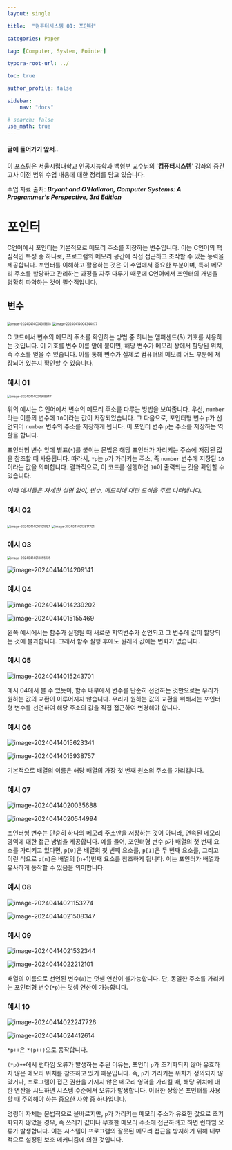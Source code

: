 ```yaml
---
layout: single

title:  "컴퓨터시스템 01: 포인터"

categories: Paper

tag: [Computer, System, Pointer]

typora-root-url: ../

toc: true

author_profile: false

sidebar:
    nav: "docs"

# search: false
use_math: true
---
```




#### 글에 들어가기 앞서..

이 포스팅은 서울시립대학교 인공지능학과 백형부 교수님의 '**컴퓨터시스템**' 강좌의 중간고사 이전 범위 수업 내용에 대한 정리를 담고 있습니다.



수업 자료 출처: ***Bryant and O'Hallaron, Computer Systems: A Programmer's Perspective, 3rd Edition***







# 포인터

C언어에서 포인터는 기본적으로 메모리 주소를 저장하는 변수입니다. 이는 C언어의 핵심적인 특성 중 하나로, 프로그램의 메모리 공간에 직접 접근하고 조작할 수 있는 능력을 제공합니다. 포인터를 이해하고 활용하는 것은 이 수업에서 중요한 부분이며, 특히 메모리 주소를 할당하고 관리하는 과정을 자주 다루기 때문에 C언어에서 포인터의 개념을 명확히 파악하는 것이 필수적입니다.





## 변수

<img src="/images/2024-04-13-Computer_System_02/image-20240414004319618.png" alt="image-20240414004319618" style="zoom:50%;" />

<img src="/images/2024-04-13-Computer_System_02/image-20240414004344077.png" alt="image-20240414004344077" style="zoom:50%;" />

C 코드에서 변수의 메모리 주소를 확인하는 방법 중 하나는 앰퍼센드(&) 기호를 사용하는 것입니다. 이 기호를 변수 이름 앞에 붙이면, 해당 변수가 메모리 상에서 할당된 위치, 즉 주소를 얻을 수 있습니다. 이를 통해 변수가 실제로 컴퓨터의 메모리 어느 부분에 저장되어 있는지 확인할 수 있습니다.



### 예시 01

<img src="/images/2024-04-13-Computer_System_02/image-20240414004918947.png" alt="image-20240414004918947" style="zoom:50%;" />

위의 예시는 C 언어에서 변수의 메모리 주소를 다루는 방법을 보여줍니다. 우선, `number`라는 이름의 변수에 `10`이라는 값이 저장되었습니다. 그 다음으로, 포인터형 변수 `p`가 선언되어 `number` 변수의 주소를 저장하게 됩니다. 이 포인터 변수 `p`는 주소를 저장하는 역할을 합니다.

포인터형 변수 앞에 별표(`*`)를 붙이는 문법은 해당 포인터가 가리키는 주소에 저장된 값을 참조할 때 사용됩니다. 따라서, `*p`는 `p`가 가리키는 주소, 즉 `number` 변수에 저장된 `10`이라는 값을 의미합니다. 결과적으로, 이 코드를 실행하면 `10`이 출력되는 것을 확인할 수 있습니다.



*아래 예시들은 자세한 설명 없이, 변수, 메모리에 대한 도식을 주로 나타냅니다.* 

### 예시 02

<img src="/images/2024-04-13-Computer_System_02/image-20240414010101957.png" alt="image-20240414010101957" style="zoom:50%;" />

<img src="/images/2024-04-13-Computer_System_02/image-20240414013817701.png" alt="image-20240414013817701" style="zoom:50%;" />



### 예시 03

<img src="/images/2024-04-13-Computer_System_02/image-20240414013855135.png" alt="image-20240414013855135" style="zoom:50%;" />

![image-20240414014209141](/images/2024-04-13-Computer_System_02/image-20240414014209141.png)



### 예시 04

![image-20240414014239202](/images/2024-04-13-Computer_System_02/image-20240414014239202.png)

![image-20240414015155469](/images/2024-04-13-Computer_System_02/image-20240414015155469.png)

왼쪽 예시에서는 함수가 실행될 때 새로운 지역변수가 선언되고 그 변수에 값이 할당되는 것에 불과합니다. 그래서 함수 실행 후에도 원래의 값에는 변화가 없습니다.



### 예시 05

![image-20240414015243701](/images/2024-04-13-Computer_System_02/image-20240414015243701.png)

예시 04에서 볼 수 있듯이, 함수 내부에서 변수를 단순히 선언하는 것만으로는 우리가 원하는 값의 교환이 이루어지지 않습니다. 우리가 원하는 값의 교환을 위해서는 포인터형 변수를 선언하여 해당 주소의 값을 직접 접근하여 변경해야 합니다.



### 예시 06

![image-20240414015623341](/images/2024-04-13-Computer_System_02/image-20240414015623341.png)

![image-20240414015938757](/images/2024-04-13-Computer_System_02/image-20240414015938757.png)

기본적으로 배열의 이름은 해당 배열의 가장 첫 번째 원소의 주소를 가리킵니다.



### 예시 07

![image-20240414020035688](/images/2024-04-13-Computer_System_02/image-20240414020035688.png)

![image-20240414020544994](/images/2024-04-13-Computer_System_02/image-20240414020544994.png)

포인터형 변수는 단순히 하나의 메모리 주소만을 저장하는 것이 아니라, 연속된 메모리 영역에 대한 접근 방법을 제공합니다. 예를 들어, 포인터형 변수 `p`가 배열의 첫 번째 요소를 가리키고 있다면, `p[0]`은 배열의 첫 번째 요소를, `p[1]`은 두 번째 요소를, 그리고 이런 식으로 `p[n]`은 배열의 (n+1)번째 요소를 참조하게 됩니다. 이는 포인터가 배열과 유사하게 동작할 수 있음을 의미합니다.



### 예시 08

![image-20240414021153274](/images/2024-04-13-Computer_System_02/image-20240414021153274.png)

![image-20240414021508347](/images/2024-04-13-Computer_System_02/image-20240414021508347.png)



### 예시 09

![image-20240414021532344](/images/2024-04-13-Computer_System_02/image-20240414021532344.png)

![image-20240414022212101](/images/2024-04-13-Computer_System_02/image-20240414022212101.png)

배열의 이름으로 선언된 변수(`a`)는 덧셈 연산이 불가능합니다. 단, 동일한 주소를 가리키는 포인터형 변수(`*p`)는 덧셈 연산이 가능합니다.



### 예시 10

![image-20240414022247726](/images/2024-04-13-Computer_System_02/image-20240414022247726.png)

![image-20240414024412614](/images/2024-04-13-Computer_System_02/image-20240414024412614.png)

`*p++`은 `*(p++)`으로 동작합니다.

`(*p)++`에서 런타임 오류가 발생하는 주된 이유는, 포인터 `p`가 초기화되지 않아 유효하지 않은 메모리 위치를 참조하고 있기 때문입니다. 즉, `p`가 가리키는 위치가 정의되지 않았거나, 프로그램이 접근 권한을 가지지 않은 메모리 영역을 가리킬 때, 해당 위치에 대한 연산을 시도하면 시스템 수준에서 오류가 발생합니다. 이러한 상황은 포인터를 사용할 때 주의해야 하는 중요한 사항 중 하나입니다.

명령어 자체는 문법적으로 올바르지만, `p`가 가리키는 메모리 주소가 유효한 값으로 초기화되지 않았을 경우, 즉 쓰레기 값이나 무효한 메모리 주소에 접근하려고 하면 런타임 오류가 발생합니다. 이는 시스템이 프로그램의 잘못된 메모리 접근을 방지하기 위해 내부적으로 설정된 보호 메커니즘에 의한 것입니다.
